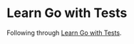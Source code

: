 # Learn Go with Tests

Following through [Learn Go with Tests](https://quii.gitbook.io/learn-go-with-tests/).

